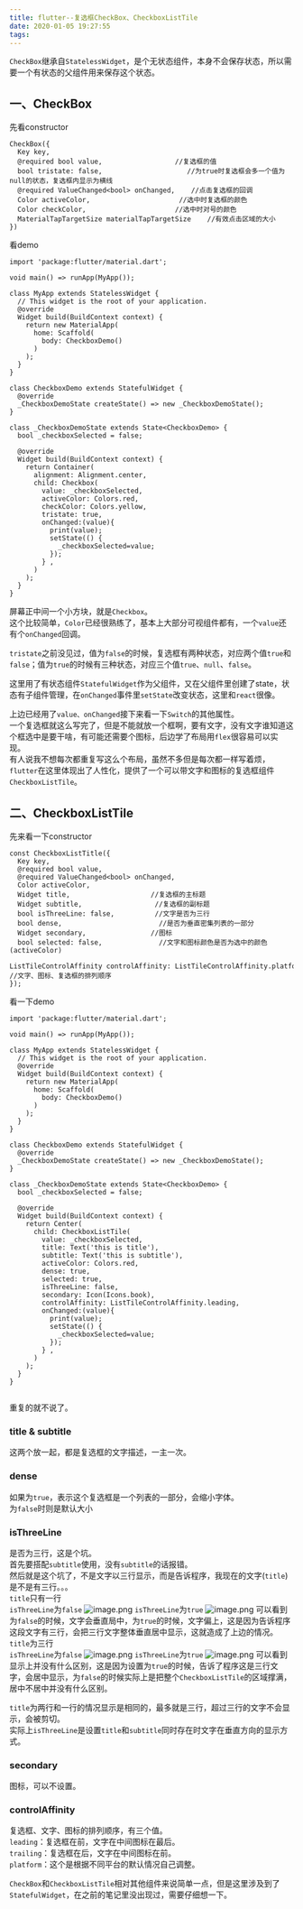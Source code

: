 ```yaml
---
title: flutter--复选框CheckBox、CheckboxListTile
date: 2020-01-05 19:27:55
tags:
---
```

`CheckBox`继承自`StatelessWidget`，是个无状态组件，本身不会保存状态，所以需要一个有状态的父组件用来保存这个状态。
<!--more-->
## 一、CheckBox
先看constructor
```
CheckBox({
  Key key,
  @required bool value,                  //复选框的值
  bool tristate: false,                     //为true时复选框会多一个值为null的状态，复选框内显示为横线
  @required ValueChanged<bool> onChanged,    //点击复选框的回调
  Color activeColor,                      //选中时复选框的颜色
  Color checkColor,                      //选中时对号的颜色
  MaterialTapTargetSize materialTapTargetSize    //有效点击区域的大小
})
```
看demo
```
import 'package:flutter/material.dart';

void main() => runApp(MyApp());

class MyApp extends StatelessWidget {
  // This widget is the root of your application.
  @override
  Widget build(BuildContext context) {
    return new MaterialApp(
      home: Scaffold(
        body: CheckboxDemo()
      )
    );
  }
}

class CheckboxDemo extends StatefulWidget {
  @override
  _CheckboxDemoState createState() => new _CheckboxDemoState();
}

class _CheckboxDemoState extends State<CheckboxDemo> {
  bool _checkboxSelected = false;

  @override
  Widget build(BuildContext context) {
    return Container(
      alignment: Alignment.center,
      child: Checkbox(
        value: _checkboxSelected,
        activeColor: Colors.red,
        checkColor: Colors.yellow,
        tristate: true,
        onChanged:(value){
          print(value);
          setState(() {
            _checkboxSelected=value;
          });
        } ,
      )
    );
  }
}
```
屏幕正中间一个小方块，就是`Checkbox`。  
这个比较简单，`Color`已经很熟练了，基本上大部分可视组件都有，一个`value`还有个`onChanged`回调。

`tristate`之前没见过，值为`false`的时候，复选框有两种状态，对应两个值`true`和`false`；值为`true`的时候有三种状态，对应三个值`true`、`null`、`false`。

这里用了有状态组件`StatefulWidget`作为父组件，又在父组件里创建了state，状态有子组件管理，在`onChanged`事件里`setState`改变状态，这里和`react`很像。

上边已经用了`value、onChanged`接下来看一下`Switch`的其他属性。  
一个复选框就这么写完了，但是不能就放一个框啊，要有文字，没有文字谁知道这个框选中是要干啥，有可能还需要个图标，后边学了布局用`flex`很容易可以实现。  
有人说我不想每次都重复写这么个布局，虽然不多但是每次都一样写着烦，`flutter`在这里体现出了人性化，提供了一个可以带文字和图标的复选框组件`CheckboxListTile`。
## 二、CheckboxListTile
先来看一下constructor
```
const CheckboxListTitle({
  Key key,
  @required bool value,
  @required ValueChanged<bool> onChanged,
  Color activeColor,
  Widget title,                    //复选框的主标题
  Widget subtitle,                  //复选框的副标题
  bool isThreeLine: false,          //文字是否为三行
  bool dense,                        //是否为垂直密集列表的一部分
  Widget secondary,                //图标
  bool selected: false,              //文字和图标颜色是否为选中的颜色(activeColor)
  ListTileControlAffinity controlAffinity: ListTileControlAffinity.platform    //文字、图标、复选框的排列顺序
});
```
看一下demo
```
import 'package:flutter/material.dart';

void main() => runApp(MyApp());

class MyApp extends StatelessWidget {
  // This widget is the root of your application.
  @override
  Widget build(BuildContext context) {
    return new MaterialApp(
      home: Scaffold(
        body: CheckboxDemo()
      )
    );
  }
}

class CheckboxDemo extends StatefulWidget {
  @override
  _CheckboxDemoState createState() => new _CheckboxDemoState();
}

class _CheckboxDemoState extends State<CheckboxDemo> {
  bool _checkboxSelected = false;

  @override
  Widget build(BuildContext context) {
    return Center(
      child: CheckboxListTile(
        value: _checkboxSelected,
        title: Text('this is title'),
        subtitle: Text('this is subtitle'),
        activeColor: Colors.red,
        dense: true,
        selected: true,
        isThreeLine: false,
        secondary: Icon(Icons.book),
        controlAffinity: ListTileControlAffinity.leading,
        onChanged:(value){
          print(value);
          setState(() {
            _checkboxSelected=value;
          });
        } ,
      )
    );
  }
}


```
重复的就不说了。
### title & subtitle
这两个放一起，都是复选框的文字描述，一主一次。
### dense
如果为`true`，表示这个复选框是一个列表的一部分，会缩小字体。  
为`false`时则是默认大小
### isThreeLine
是否为三行，这是个坑。  
首先要搭配`subtitle`使用，没有`subtitle`的话报错。  
然后就是这个坑了，不是文字以三行显示，而是告诉程序，我现在的文字(`title`)是不是有三行。。。  
`title`只有一行  
`isThreeLine`为`false`
![image.png](1.png)
`isThreeLine`为`true`
![image.png](2.png)
可以看到为`false`的时候，文字会垂直局中，为`true`的时候，文字偏上，这是因为告诉程序这段文字有三行，会把三行文字整体垂直居中显示，这就造成了上边的情况。  
`title`为三行  
`isThreeLine`为`false`
![image.png](3.png)
`isThreeLine`为`true`
![image.png](4.png)
可以看到显示上并没有什么区别，这是因为设置为`true`的时候，告诉了程序这是三行文字，会居中显示，为`false`的时候实际上是把整个`CheckboxListTile`的区域撑满，居中不居中并没有什么区别。

`title`为两行和一行的情况显示是相同的，最多就是三行，超过三行的文字不会显示，会被剪切。  
实际上`isThreeLine`是设置`title`和`subtitle`同时存在时文字在垂直方向的显示方式。
### secondary
图标，可以不设置。
### controlAffinity
复选框、文字、图标的排列顺序，有三个值。  
`leading`：复选框在前，文字在中间图标在最后。  
`trailing`：复选框在后，文字在中间图标在前。  
`platform`：这个是根据不同平台的默认情况自己调整。

`CheckBox`和`CheckboxListTile`相对其他组件来说简单一点，但是这里涉及到了`StatefulWidget`，在之前的笔记里没出现过，需要仔细想一下。
